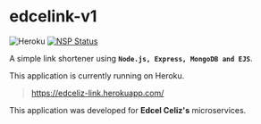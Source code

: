 # edcelink-v1

![Heroku](https://heroku-badge.herokuapp.com/?app=heroku-badge) [![NSP Status](https://nodesecurity.io/orgs/edcel-celiz/projects/0bbc06e6-6bca-4744-9212-b25bb95063ce/badge)](https://nodesecurity.io/orgs/edcel-celiz/projects/0bbc06e6-6bca-4744-9212-b25bb95063ce)

A simple link shortener using **`Node.js, Express, MongoDB and EJS`**.

This application is currently running on Heroku.

> https://edceliz-link.herokuapp.com/

This application was developed for **Edcel Celiz's** microservices.
